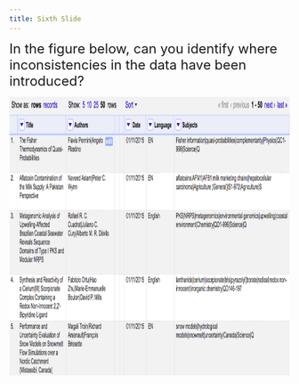 ```yaml
---
title: Sixth Slide
---
```

<span style="font-size: 24px;">In the figure below, can you identify where inconsistencies in the data have been introduced?</span>

<img src='../fig/sql/doaj-spreadsheet.png'  height="500px;" />
